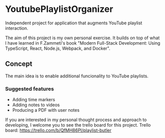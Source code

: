 # YoutubePlaylistOrganizer
Independent project for application that augments YouTube playlist interaction. 

The aim of this project is my own personal exercise. It builds on top of what I have learned in F.Zammeti's book "Modern Full-Stack Development: Using TypeScript, React, Node.js, Webpack, and Docker".

## Concept

The main idea is to enable additional funcionality to YouTube playlists.

### Suggested features

- Adding time markers
- Adding notes to videos
- Producing a PDF with user notes

If you are interested in my personal thought process and approach to developing, I welcome you to see the trello board for this project.
Trello board: https://trello.com/b/QfMH86Pl/playlist-butler
